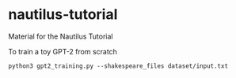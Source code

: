 # nautilus-tutorial
Material for the Nautilus Tutorial

To train a toy GPT-2 from scratch

```python3
python3 gpt2_training.py --shakespeare_files dataset/input.txt
```